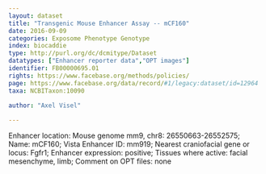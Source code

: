 ```yaml
---
layout: dataset  
title: "Transgenic Mouse Enhancer Assay -- mCF160"  
date: 2016-09-09  
categories: Exposome Phenotype Genotype  
index: biocaddie  
type: http://purl.org/dc/dcmitype/Dataset  
datatypes: ["Enhancer reporter data","OPT images"]  
identifier: FB00000695.01  
rights: https://www.facebase.org/methods/policies/  
page: https://www.facebase.org/data/record/#1/legacy:dataset/id=12964  
taxa: NCBITaxon:10090  
  
author: "Axel Visel"  

---
```

 Enhancer location: Mouse genome mm9, chr8: 26550663-26552575; Name: mCF160; Vista Enhancer ID: mm919; Nearest craniofacial gene or locus: Fgfr1; Enhancer expression: positive; Tissues where active: facial mesenchyme, limb; Comment on OPT files: none   

